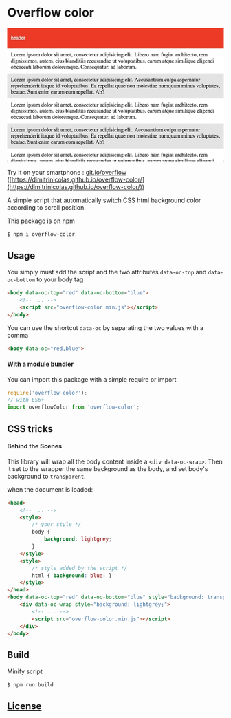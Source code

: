 # Overflow color

![Demo](gif.gif)

Try it on your smartphone : [git.io/overflow](https://dimitrinicolas.github.io/overflow-color/) ([https://dimitrinicolas.github.io/overflow-color/](https://dimitrinicolas.github.io/overflow-color/))

A simple script that automatically switch CSS html background color according to scroll position.

This package is on npm
```console
$ npm i overflow-color
```

## Usage

You simply must add the script and the two attributes `data-oc-top` and `data-oc-bottom` to your body tag

```html
<body data-oc-top="red" data-oc-bottom="blue">
    <!-- ... -->
    <script src="overflow-color.min.js"></script>
</body>
```

You can use the shortcut `data-oc` by separating the two values with a comma

```html
<body data-oc="red,blue">
```

#### With a module bundler

You can import this package with a simple require or import

```javascript
require('overflow-color');
// with ES6+
import overflowColor from 'overflow-color';
```

## CSS tricks
#### Behind the Scenes

This library will wrap all the body content inside a `<div data-oc-wrap>`.
Then it set to the wrapper the same background as the body, and set body's background to `transparent`.

when the document is loaded:
```html
<head>
    <!-- ... -->
    <style>
        /* your style */
        body {
            background: lightgrey;
        }
    </style>
    <style>
        /* style added by the script */
        html { background: blue; }
    </style>
</head>
<body data-oc-top="red" data-oc-bottom="blue" style="background: transparent;">
    <div data-oc-wrap style="background: lightgrey;">
        <!-- ... -->
        <script src="overflow-color.min.js"></script>
    </div>
</body>
```

## Build

Minify script
```console
$ npm run build
```

## [License](LICENSE)
